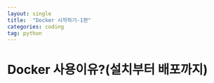 ```yaml
---
layout: single
title:  "Docker 시작하기-1편"
categories: coding
tag: python
---
```


# Docker 사용이유?(설치부터 배포까지)

